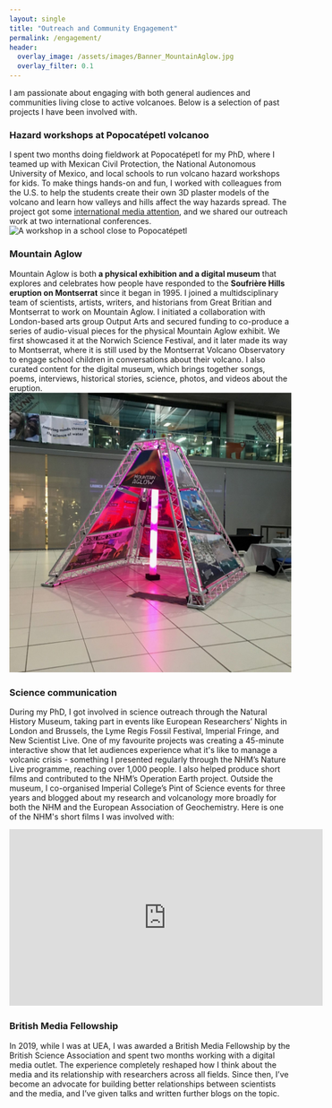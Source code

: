 ```yaml
---
layout: single
title: "Outreach and Community Engagement"
permalink: /engagement/
header:
  overlay_image: /assets/images/Banner_MountainAglow.jpg
  overlay_filter: 0.1
---
```


I am passionate about engaging with both general audiences and communities living close to active volcanoes. Below is a selection of past projects I have been involved with.

### Hazard workshops at Popocatépetl volcanoo
I spent two months doing fieldwork at Popocatépetl for my PhD, where I teamed up with Mexican Civil Protection, the National Autonomous University of Mexico, and local schools to run volcano hazard workshops for kids. To make things hands-on and fun, I worked with colleagues from the U.S. to help the students create their own 3D plaster models of the volcano and learn how valleys and hills affect the way hazards spread. The project got some [international media attention](https://www.nationalgeographic.com/culture/article/3d-printed-volcano-map-popocatepetl-mexico), and we shared our outreach work at two international conferences.
![A workshop in a school close to Popocatépetl](assets/images/School_workshop.JPG)

### Mountain Aglow
Mountain Aglow is both **a physical exhibition and a digital museum** that explores and celebrates how people have responded to the **Soufrière Hills eruption on Montserrat** since it began in 1995. I joined a multidsciplinary team of scientists, artists, writers, and historians from Great Britian and Montserrat to work on Mountain Aglow. I initiated a collaboration with London-based arts group Output Arts and secured funding to co-produce a series of audio-visual pieces for the physical Mountain Aglow exhibit. We first showcased it at the Norwich Science Festival, and it later made its way to Montserrat, where it is still used by the Montserrat Volcano Observatory to engage school children in conversations about their volcano. I also curated content for the digital museum, which brings together songs, poems, interviews, historical stories, science, photos, and videos about the eruption. 
![The physical exhibit](assets/images/Inside_Flow_1.jpg)

### Science communication
During my PhD, I got involved in science outreach through the Natural History Museum, taking part in events like European Researchers’ Nights in London and Brussels, the Lyme Regis Fossil Festival, Imperial Fringe, and New Scientist Live. One of my favourite projects was creating a 45-minute interactive show that let audiences experience what it's like to manage a volcanic crisis - something I presented regularly through the NHM’s Nature Live programme, reaching over 1,000 people. I also helped produce short films and contributed to the NHM’s Operation Earth project. Outside the museum, I co-organised Imperial College’s Pint of Science events for three years and blogged about my research and volcanology more broadly for both the NHM and the European Association of Geochemistry. Here is one of the NHM's short films I was involved with:

<iframe width="560" height="315" src="https://youtu.be/embed/5C26yLkS3Ds?si=GNfcbCngbUxQ8jbf" title="Blue Moon video" frameborder="0" allowfullscreen></iframe>

### British Media Fellowship
In 2019, while I was at UEA, I was awarded a British Media Fellowship by the British Science Association and spent two months working with a digital media outlet. The experience completely reshaped how I think about the media and its relationship with researchers across all fields. Since then, I’ve become an advocate for building better relationships between scientists and the media, and I’ve given talks and written further blogs on the topic.
